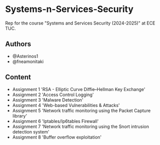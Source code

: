 # Systems-n-Services-Security

Rep for the course "Systems and Services Security (2024-2025)" at ECE TUC.

## Authors
- @Asterinos1
- @fneamonitaki

## **Content**
- Assignment 1 'RSA - Elliptic Curve Diffie–Hellman Key Exchange'
- Assignment 2 'Access Control Logging'
- Assignment 3 'Malware Detection'
- Assignment 4 'Web-based Vulnerabilities & Attacks'
- Assignment 5 'Network traffic monitoring using the Packet Capture library'
- Assignment 6 'Iptables/Ip6tables Firewall'
- Assignment 7 'Network traffic monitoring using the Snort intrusion detection system'
- Assignment 8 'Buffer overflow exploitation'
